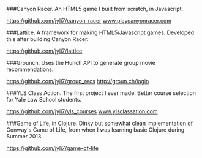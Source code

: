 ###Canyon Racer.
An HTML5 game I built from scratch, in Javascript.

https://github.com/jyli7/canyon_racer
www.playcanyonracer.com

###Lattice.
A framework for making HTML5/Javascript games. Developed this after building Canyon Racer.

https://github.com/jyli7/lattice

###Grounch.
Uses the Hunch API to generate group movie recommendations.

https://github.com/jyli7/group_recs
http://groun.ch/login


###YLS Class Action.
The first project I ever made. Better course selection for Yale Law School students.

https://github.com/jyli7/yls_courses
www.ylsclassation.com

###Game of Life, in Clojure.
Dinky but somewhat clean implementation of Conway's Game of Life, from when I was learning basic Clojure during Summer 2013.

https://github.com/jyli7/game-of-life